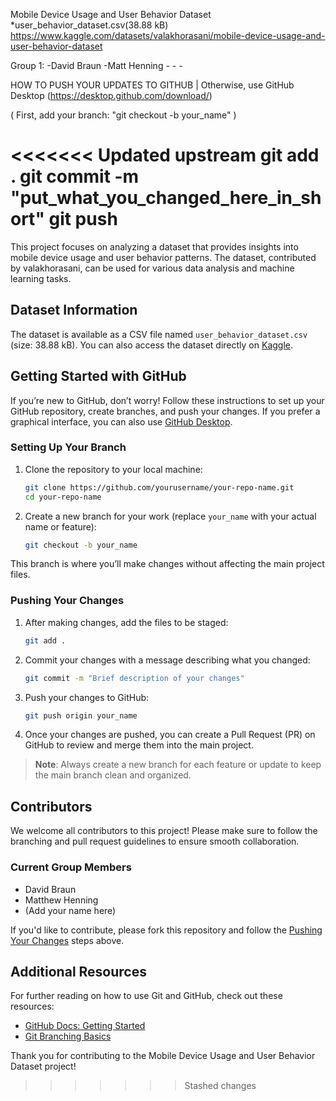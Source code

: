 Mobile Device Usage and User Behavior Dataset
	*user_behavior_dataset.csv(38.88 kB)
https://www.kaggle.com/datasets/valakhorasani/mobile-device-usage-and-user-behavior-dataset

Group 1:
	-David Braun
	-Matt Henning
	-
	-
	-

HOW TO PUSH YOUR UPDATES TO GITHUB   |   Otherwise, use GitHub Desktop (https://desktop.github.com/download/)

( First, add your branch: "git checkout -b your_name" )

<<<<<<< Updated upstream
git add .
git commit -m "put_what_you_changed_here_in_short"
git push
=======
This project focuses on analyzing a dataset that provides insights into mobile device usage and user behavior patterns. The dataset, contributed by valakhorasani, can be used for various data analysis and machine learning tasks.

## Dataset Information

The dataset is available as a CSV file named `user_behavior_dataset.csv` (size: 38.88 kB). You can also access the dataset directly on [Kaggle](https://www.kaggle.com/datasets/valakhorasani/mobile-device-usage-and-user-behavior-dataset).

## Getting Started with GitHub

If you’re new to GitHub, don’t worry! Follow these instructions to set up your GitHub repository, create branches, and push your changes. If you prefer a graphical interface, you can also use [GitHub Desktop](https://desktop.github.com/download/).

### Setting Up Your Branch

1. Clone the repository to your local machine:
    ```sh
    git clone https://github.com/yourusername/your-repo-name.git
    cd your-repo-name
    ```

2. Create a new branch for your work (replace `your_name` with your actual name or feature):
    ```sh
    git checkout -b your_name
    ```

This branch is where you’ll make changes without affecting the main project files.

### Pushing Your Changes

1. After making changes, add the files to be staged:
    ```sh
    git add .
    ```

2. Commit your changes with a message describing what you changed:
    ```sh
    git commit -m "Brief description of your changes"
    ```

3. Push your changes to GitHub:
    ```sh
    git push origin your_name
    ```

4. Once your changes are pushed, you can create a Pull Request (PR) on GitHub to review and merge them into the main project.

> **Note**: Always create a new branch for each feature or update to keep the main branch clean and organized.

## Contributors

We welcome all contributors to this project! Please make sure to follow the branching and pull request guidelines to ensure smooth collaboration.

### Current Group Members

- David Braun
- Matthew Henning
- (Add your name here)

If you'd like to contribute, please fork this repository and follow the [Pushing Your Changes](#pushing-your-changes) steps above.

## Additional Resources

For further reading on how to use Git and GitHub, check out these resources:
- [GitHub Docs: Getting Started](https://docs.github.com/en/get-started)
- [Git Branching Basics](https://git-scm.com/book/en/v2/Git-Branching-Basic-Branching-and-Merging)

Thank you for contributing to the Mobile Device Usage and User Behavior Dataset project!
>>>>>>> Stashed changes
